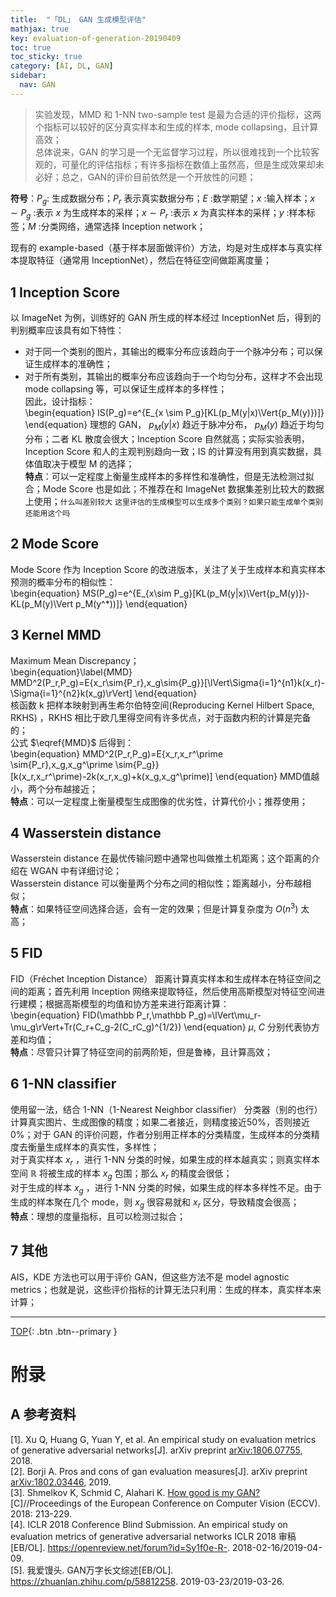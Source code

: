 ```yaml
---
title:  "「DL」 GAN 生成模型评估"
mathjax: true
key: evaluation-of-generation-20190409
toc: true
toc_sticky: true
category: [AI, DL, GAN]
sidebar:
  nav: GAN
---
```

<span id='head'></span>
>实验发现，MMD 和 1-NN two-sample test 是最为合适的评价指标，这两个指标可以较好的区分真实样本和生成的样本, mode collapsing，且计算高效；   
总体说来，GAN 的学习是一个无监督学习过程，所以很难找到一个比较客观的，可量化的评估指标；有许多指标在数值上虽然高，但是生成效果却未必好；总之，GAN的评价目前依然是一个开放性的问题；  
<!--more-->

**符号**：$P_g$: 生成数据分布；$P_r$ 表示真实数据分布；$E$ :数学期望；$x$ :输入样本；$x\sim P_g$ :表示 $x$ 为生成样本的采样；$x\sim P_r$ :表示 $x$ 为真实样本的采样；$y$ :样本标签；$M$ :分类网络，通常选择 Inception network；   

现有的 example-based（基于样本层面做评价）方法，均是对生成样本与真实样本提取特征（通常用 InceptionNet），然后在特征空间做距离度量；    

## 1 Inception Score
以 ImageNet 为例，训练好的 GAN 所生成的样本经过 InceptionNet 后，得到的判别概率应该具有如下特性：   
- 对于同一个类别的图片，其输出的概率分布应该趋向于一个脉冲分布；可以保证生成样本的准确性；    
- 对于所有类别，其输出的概率分布应该趋向于一个均匀分布，这样才不会出现 mode collapsing 等，可以保证生成样本的多样性；    
因此，设计指标：  
\begin{equation}
IS(P_g)=e^{E_{x \sim P_g}[KL(p_M(y\|x)\Vert{p_M(y)})]}  
\end{equation}
理想的 GAN， $p_M(y|x)$ 趋近于脉冲分布， $p_M(y)$ 趋近于均匀分布；二者 KL 散度会很大；Inception Score 自然就高；实际实验表明，Inception Score 和人的主观判别趋向一致；IS 的计算没有用到真实数据，具体值取决于模型 M 的选择；    
**特点**：可以一定程度上衡量生成样本的多样性和准确性，但是无法检测过拟合；Mode Score 也是如此；不推荐在和 ImageNet 数据集差别比较大的数据上使用；`什么叫差别较大`
`这里评估的生成模型可以生成多个类别？如果只能生成单个类别还能用这个吗` 

## 2 Mode Score
Mode Score 作为 Inception Score 的改进版本，关注了关于生成样本和真实样本预测的概率分布的相似性：    
\begin{equation}
 MS(P_g)=e^{E_{x\sim P_g}[KL(p_M(y|x)\Vert{p_M(y)})-KL(p_M(y)\Vert p_M(y^*))]}
\end{equation}

## 3 Kernel MMD
Maximum Mean Discrepancy；   
\begin{equation}\label{MMD}
MMD^2(P_r,P_g)=E{x_r\sim{P_r},x_g\sim{P_g}}[\lVert\Sigma{i=1}^{n1}k(x_r)-\Sigma{i=1}^{n2}k(x_g)\rVert]
\end{equation}  
核函数 k 把样本映射到再生希尔伯特空间(Reproducing Kernel Hilbert Space, RKHS) ，RKHS 相比于欧几里得空间有许多优点，对于函数内积的计算是完备的；  
公式 $\eqref{MMD}$ 后得到：   
\begin{equation}
MMD^2(P_r,P_g)=E{x_r,x_r^\prime \sim{P_r},x_g,x_g^\prime \sim{P_g}}[k(x_r,x_r^\prime)-2k(x_r,x_g)+k(x_g,x_g^\prime)]
\end{equation}
MMD值越小，两个分布越接近；   
**特点**：可以一定程度上衡量模型生成图像的优劣性，计算代价小；推荐使用；    

## 4 Wasserstein distance
Wasserstein distance 在最优传输问题中通常也叫做推土机距离；这个距离的介绍在 WGAN 中有详细讨论；   
Wasserstein distance 可以衡量两个分布之间的相似性；距离越小，分布越相似；  
**特点**：如果特征空间选择合适，会有一定的效果；但是计算复杂度为 $O(n^3)$ 太高；   

## 5 FID
FID（Fréchet Inception Distance） 距离计算真实样本和生成样本在特征空间之间的距离；首先利用 Inception 网络来提取特征，然后使用高斯模型对特征空间进行建模；根据高斯模型的均值和协方差来进行距离计算：  
\begin{equation}
FID(\mathbb P_r,\mathbb P_g)=\lVert\mu_r-\mu_g\rVert+Tr(C_r+C_g-2(C_rC_g)^{1/2})
\end{equation}
$\mu$, $C$ 分别代表协方差和均值；   
**特点**：尽管只计算了特征空间的前两阶矩，但是鲁棒，且计算高效；   

## 6 1-NN classifier
使用留一法，结合 1-NN（1-Nearest Neighbor classifier） 分类器（别的也行）计算真实图片、生成图像的精度；如果二者接近，则精度接近50%，否则接近0%；对于 GAN 的评价问题，作者分别用正样本的分类精度，生成样本的分类精度去衡量生成样本的真实性，多样性；     
对于真实样本 $x_r$ ，进行 1-NN 分类的时候，如果生成的样本越真实；则真实样本空间 $\mathbb R$ 将被生成的样本 $x_g$ 包围；那么 $x_r$ 的精度会很低；   
对于生成的样本 $x_g$ ，进行 1-NN 分类的时候，如果生成的样本多样性不足。由于生成的样本聚在几个 mode，则 $x_g$ 很容易就和 $x_r$ 区分，导致精度会很高；   
**特点**：理想的度量指标，且可以检测过拟合；     

## 7 其他   
AIS，KDE 方法也可以用于评价 GAN，但这些方法不是 model agnostic metrics；也就是说，这些评价指标的计算无法只利用：生成的样本，真实样本来计算；  



-------------------  
[TOP](#head){: .btn .btn--primary }



# 附录
## A 参考资料
[1]. Xu Q, Huang G, Yuan Y, et al. An empirical study on evaluation metrics of generative adversarial networks[J]. arXiv preprint [arXiv:1806.07755](https://arxiv.org/abs/1806.07755), 2018.   
[2]. Borji A. Pros and cons of gan evaluation measures[J]. arXiv preprint [arXiv:1802.03446](https://arxiv.org/abs/1802.03446), 2019.   
[3]. Shmelkov K, Schmid C, Alahari K. [How good is my GAN?](https://arxiv.org/abs/1807.09499)[C]//Proceedings of the European Conference on Computer Vision (ECCV). 2018: 213-229.   
[4]. ICLR 2018 Conference Blind Submission. An empirical study on evaluation metrics of generative adversarial networks ICLR 2018 审稿[EB/OL]. <https://openreview.net/forum?id=Sy1f0e-R->. 2018-02-16/2019-04-09.   
[5].  我爱馒头. GAN万字长文综述[EB/OL]. <https://zhuanlan.zhihu.com/p/58812258>. 2019-03-23/2019-03-26.     
[^1]: ciic. KL散度、JS散度、Wasserstein距离[EB/OL]. <https://zxth93.github.io/2017/09/27/KL%E6%95%A3%E5%BA%A6JS%E6%95%A3%E5%BA%A6Wasserstein%E8%B7%9D%E7%A6%BB/index.html>. 2017-09-27/2019-04-09.    
[^2]: denny402. 概率分布之间的距离度量以及python实现(四)[EB/OL]. <https://www.cnblogs.com/denny402/p/7054950.html>. 2017-06-20/2019-04-09.    
[^3]: 夕月一弯. 概率分布之间的距离度量以及python实现[EB/OL]. <https://www.cnblogs.com/wt869054461/p/7156397.html>. 2017-07-12/2019-04-09.     
[^4]: 大奸猫. EMD距离wasserstein_distance的使用[EB/OL]. <https://blog.csdn.net/yeziand01/article/details/84404383>. 2018-11-23/2019-04-09.     
[^5]: 黄若孜. Wasserstein距离在生成模型中的应用[EB/OL]. <https://zhuanlan.zhihu.com/p/35879231>. 2018-04-19/2019-04-09.     
[^6]: -. wasserstein 距离的问题[EB/OL]. <https://www.zhihu.com/question/41752299>. -/2019-04-09.    
[^7]: Herbert_Zero. 一种度量准则：EMD[EB/OL]. <https://blog.csdn.net/liyuefeilong/article/details/45891945>. 2015-05-21/2019-04-09.    

